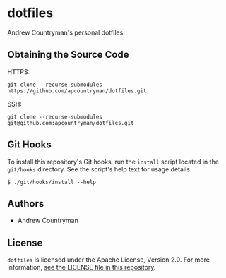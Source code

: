 # dotfiles
Andrew Countryman's personal dotfiles.

## Obtaining the Source Code
HTTPS:
```
git clone --recurse-submodules https://github.com/apcountryman/dotfiles.git
```
SSH:
```
git clone --recurse-submodules git@github.com:apcountryman/dotfiles.git
```

## Git Hooks
To install this repository's Git hooks, run the `install` script located in the
`git/hooks` directory. See the script's help text for usage details.
```
$ ./git/hooks/install --help
```

## Authors
- Andrew Countryman

## License
`dotfiles` is licensed under the Apache License, Version 2.0. For more information,
[see the LICENSE file in this repository](LICENSE).
